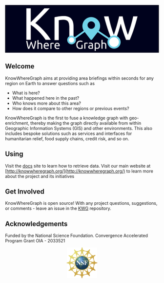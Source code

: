 <center><img src="https://github.com/KnowWhereGraph/.github/blob/main/images/logo.png?raw=true"></center>

## Welcome

KnowWhereGraph aims at providing area briefings within seconds for any region on Earth to answer questions such as

- What is here?
- What happened here in the past?
- Who knows more about this area?
- How does it compare to other regions or previous events?

KnowWhereGraph is the first to fuse a knowledge graph with geo-enrichment, thereby making the graph directly available from within Geographic Information Systems (GIS) and other environments. This also includes bespoke solutions such as services and interfaces for humanitarian relief, food supply chains, credit risk, and so on. 

## Using

Visit the [docs](https://knowwheregraph.github.io/#/) site to learn how to retrieve data. Visit our main website at [http://knowwheregraph.org/](http://knowwheregraph.org/) to learn more about the project and its initiatives

## Get Involved

KnowWhereGraph is open source! With any project questions, suggestions, or comments - leave an issue in the [KWG](https://github.com/KnowWhereGraph/KWG) repository.

## Acknowledgements

Funded by the National Science Foundation.
Convergence Accelerated Program Grant OIA - 2033521

<center><img src="https://raw.githubusercontent.com/KnowWhereGraph/.github/29d0dc2fe0363b404dd210e92152c3418588b556/images/NSF.svg"width="100" height="100"></center>
